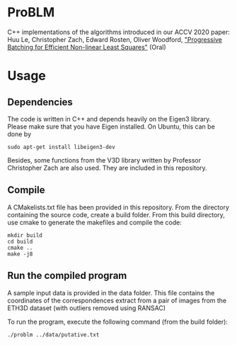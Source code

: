 # ProBLM
C++ implementations of the algorithms introduced in our ACCV 2020 paper:
Huu Le, Christopher Zach, Edward Rosten, Oliver Woodford, ["Progressive Batching for Efficient Non-linear Least Squares"](https://arxiv.org/pdf/2010.10968.pdf) (Oral)


# Usage 
## Dependencies
The code is written in C++ and depends heavily on the Eigen3 library.
Please make sure that you have Eigen installed. On Ubuntu, this can be done by 
```
sudo apt-get install libeigen3-dev
```

Besides, some functions from the V3D library written by Professor Christopher Zach are also used. 
They are included in this repository.
## Compile
A CMakelists.txt file has been provided in this repository. From the directory containing the source code, create a build folder. From this build directory, use cmake to generate the makefiles and compile the code:
``` 
mkdir build 
cd build
cmake ..
make -j8
```

## Run the compiled program
A sample input data is provided in the data folder. This file contains the coordinates of the correspondences extract from a pair of images from the ETH3D dataset (with outliers removed using RANSAC)

To run the program, execute the following command (from the build folder):
```
./problm ../data/putative.txt
```





